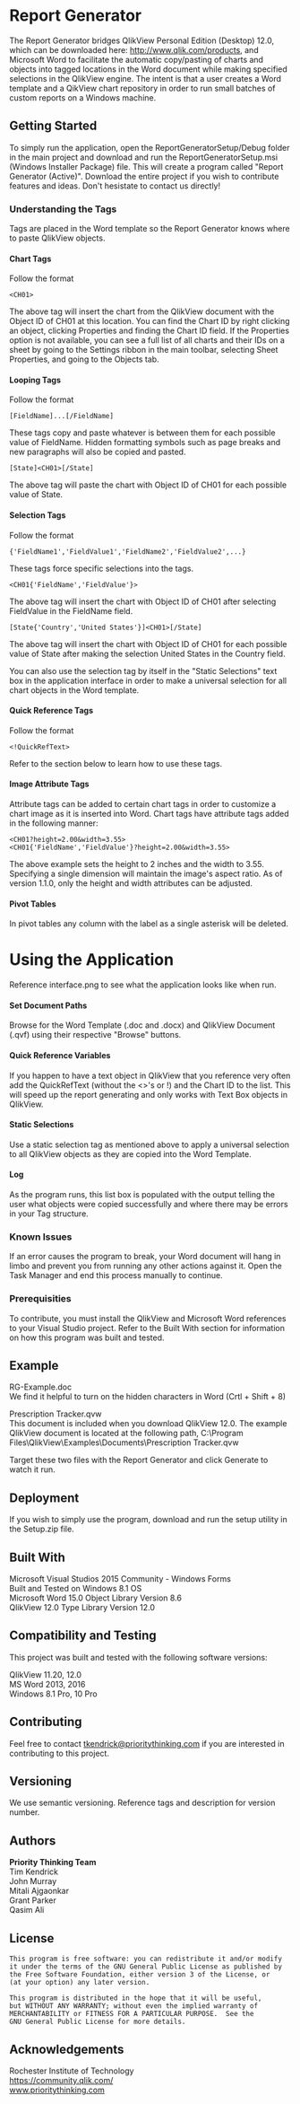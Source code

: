# Report Generator

The Report Generator bridges QlikView Personal Edition (Desktop) 12.0, which can be downloaded here: http://www.qlik.com/products, and Microsoft Word to facilitate the automatic copy/pasting of charts and objects into tagged locations in the Word document while making specified selections in the QlikView engine. The intent is that a user creates a Word template and a QikView chart repository in order to run small batches of custom reports on a Windows machine.

## Getting Started

To simply run the application, open the ReportGeneratorSetup/Debug folder in the main project and download and run the ReportGeneratorSetup.msi (Windows Installer Package) file. This will create a program called "Report Generator (Active)". Download the entire project if you wish to contribute features and ideas. Don't hesistate to contact us directly!

### Understanding the Tags

Tags are placed in the Word template so the Report Generator knows where to paste QlikView objects.  

#### Chart Tags
Follow the format  
```
<CH01>
```    
The above tag will insert the chart from the QlikView document with the Object ID of CH01 at this location. You can find the Chart ID by right clicking an object, clicking Properties and finding the Chart ID field. If the Properties option is not available, you can see a full list of all charts and their IDs on a sheet by going to the Settings ribbon in the main toolbar, selecting Sheet Properties, and going to the Objects tab.

#### Looping Tags
Follow the format  
```
[FieldName]...[/FieldName]
```
These tags copy and paste whatever is between them for each possible value of FieldName. Hidden formatting symbols such as page breaks and new paragraphs will also be copied and pasted.
```
[State]<CH01>[/State]
```
The above tag will paste the chart with Object ID of CH01 for each possible value of State.

#### Selection Tags
Follow the format  
```
{'FieldName1','FieldValue1','FieldName2','FieldValue2',...}
```
These tags force specific selections into the tags.
```
<CH01{'FieldName','FieldValue'}>
```
The above tag will insert the chart with Object ID of CH01 after selecting FieldValue in the FieldName field.
```
[State{'Country','United States'}]<CH01>[/State]
```
The above tag will insert the chart with Object ID of CH01 for each possible value of State after making the selection United States in the Country field.

You can also use the selection tag by itself in the "Static Selections" text box in the application interface in order to make a universal selection for all chart objects in the Word template.

#### Quick Reference Tags
Follow the format 
```
<!QuickRefText>
```
Refer to the section below to learn how to use these tags.

#### Image Attribute Tags
Attribute tags can be added to certain chart tags in order to customize a chart image as it is inserted into Word. Chart tags have attribute tags added in the following manner:  
```
<CH01?height=2.00&width=3.55>
<CH01{'FieldName','FieldValue'}?height=2.00&width=3.55>
```
The above example sets the height to 2 inches and the width to 3.55. Specifying a single dimension will maintain the image's aspect ratio. As of version 1.1.0, only the height and width attributes can be adjusted.

#### Pivot Tables
In pivot tables any column with the label as a single asterisk will be deleted.

# Using the Application
Reference interface.png to see what the application looks like when run.

#### Set Document Paths
Browse for the Word Template (.doc and .docx) and QlikView Document (.qvf) using their respective "Browse" buttons.

#### Quick Reference Variables
If you happen to have a text object in QlikView that you reference very often add the QuickRefText (without the <>'s or !) and the Chart ID to the list. This will speed up the report generating and only works with Text Box objects in QlikView.

#### Static Selections
Use a static selection tag as mentioned above to apply a universal selection to all QlikView objects as they are copied into the Word Template.

#### Log
As the program runs, this list box is populated with the output telling the user what objects were copied successfully and where there may be errors in your Tag structure.

### Known Issues

If an error causes the program to break, your Word document will hang in limbo and prevent you from running any other actions against it. Open the Task Manager and end this process manually to continue.

### Prerequisities

To contribute, you must install the QlikView and Microsoft Word references to your Visual Studio project. Refer to the Built With section for information on how this program was built and tested.

## Example

RG-Example.doc  
We find it helpful to turn on the hidden characters in Word (Crtl + Shift + 8)

Prescription Tracker.qvw  
This document is included when you download QlikView 12.0. The example QlikView document is located at the following path, C:\Program Files\QlikView\Examples\Documents\Prescription Tracker.qvw

Target these two files with the Report Generator and click Generate to watch it run. 

## Deployment

If you wish to simply use the program, download and run the setup utility in the Setup.zip file.

## Built With

Microsoft Visual Studios 2015 Community - Windows Forms  
Built and Tested on Windows 8.1 OS  
Microsoft Word 15.0 Object Library Version 8.6  
QlikView 12.0 Type Library Version 12.0

## Compatibility and Testing

This project was built and tested with the following software versions:

QlikView 11.20, 12.0  
MS Word 2013, 2016  
Windows 8.1 Pro, 10 Pro  

## Contributing

Feel free to contact tkendrick@prioritythinking.com if you are interested in contributing to this project.

## Versioning

We use semantic versioning. Reference tags and description for version number.

## Authors

<strong>Priority Thinking Team</strong>  
Tim Kendrick  
John Murray  
Mitali Ajgaonkar  
Grant Parker  
Qasim Ali  

## License

    This program is free software: you can redistribute it and/or modify
    it under the terms of the GNU General Public License as published by
    the Free Software Foundation, either version 3 of the License, or
    (at your option) any later version.

    This program is distributed in the hope that it will be useful,
    but WITHOUT ANY WARRANTY; without even the implied warranty of
    MERCHANTABILITY or FITNESS FOR A PARTICULAR PURPOSE.  See the
    GNU General Public License for more details.

## Acknowledgements

Rochester Institute of Technology  
https://community.qlik.com/  
www.prioritythinking.com
